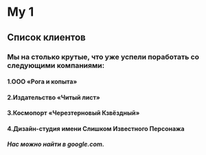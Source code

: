 # My 1

## Список клиентов
### Мы на столько крутые, что уже успели поработать со следующими компаниями:

#### 1.ООО «Рога и копыта»
#### 2.Издательство «Читый лист»
#### 3.Космопорт «Черезтерновый Кзвёздный»
#### 4.Дизайн-студия имени Слишком Известного Персонажа
##### Нас можно найти в google.com.